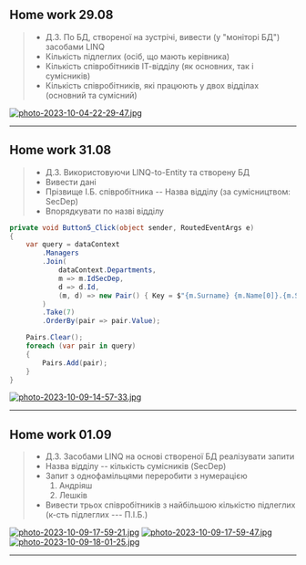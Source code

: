 ## Home work 29.08
> * Д.З. По БД, створеної на зустрічі, вивести (у "моніторі БД") засобами LINQ
> * Кількість підлеглих (осіб, що мають керівника)
> * Кількість співробітників ІТ-відділу (як основних, так і сумісників)
> * Кількість співробітників, які працюють у двох відділах (основний та сумісний)

[![photo-2023-10-04-22-29-47.jpg](https://i.postimg.cc/MKffJw3K/photo-2023-10-04-22-29-47.jpg)](https://postimg.cc/Mvxp1C8h)
___
## Home work 31.08
> * Д.З. Використовуючи LINQ-to-Entity та створену БД
> * Вивести дані
> * Прізвище І.Б. співробітника  --  Назва відділу (за сумісництвом: SecDep)
> * Впорядкувати по назві відділу

```cs
private void Button5_Click(object sender, RoutedEventArgs e)
{
    var query = dataContext
        .Managers
        .Join(
            dataContext.Departments,
            m => m.IdSecDep,
            d => d.Id,
            (m, d) => new Pair() { Key = $"{m.Surname} {m.Name[0]}.{m.Secname[0]}.", Value = d.Name }
        )
        .Take(7)
        .OrderBy(pair => pair.Value);

    Pairs.Clear();
    foreach (var pair in query)
    {
        Pairs.Add(pair);
    }
}
```
[![photo-2023-10-09-14-57-33.jpg](https://i.postimg.cc/qMYFXBnF/photo-2023-10-09-14-57-33.jpg)](https://postimg.cc/gnV4GWgy)
___
## Home work 01.09
> * Д.З. Засобами LINQ на основі створеної БД реалізувати запити
> * Назва відділу -- кількість сумісників (SecDep)
> * Запит з однофамільцями переробити з нумерацією
>    1. Андріяш
>    2. Лешків
> * Вивести трьох співробітників з найбільшою кількістю підлеглих (к-сть підлеглих --- П.І.Б.)

[![photo-2023-10-09-17-59-21.jpg](https://i.postimg.cc/Fs377rSN/photo-2023-10-09-17-59-21.jpg)](https://postimg.cc/KRcZWyQH)
[![photo-2023-10-09-17-59-47.jpg](https://i.postimg.cc/wTXj9WKB/photo-2023-10-09-17-59-47.jpg)](https://postimg.cc/9rfhpYQ3)
[![photo-2023-10-09-18-01-25.jpg](https://i.postimg.cc/4yzsN3S0/photo-2023-10-09-18-01-25.jpg)](https://postimg.cc/gLkfgGdy)
___
